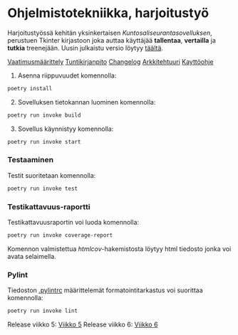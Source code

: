 # Ohjelmistotekniikka, harjoitustyö

Harjoitustyössä kehitän yksinkertaisen *Kuntosaliseurantasovelluksen*, perustuen Tkinter kirjastoon joka auttaa käyttäjää **tallentaa**, **vertailla** ja **tutkia** treenejään.
Uusin julkaistu versio löytyy [täältä](https://github.com/MatiasSlotboom/ot-harjoitustyo/releases/latest).


[Vaatimusmäärittely](dokumentaatio/vaatimusmaarittely.md)
[Tuntikirjanpito](dokumentaatio/tuntikirjanpito.md)
[Changelog](dokumentaatio/changelog.md)
[Arkkitehtuuri](dokumentaatio/arkkitehtuuri.md)
[Kayttöohje](dokumentaatio/kayttoohje.md)


1. Asenna riippuvuudet komennolla:

```bash
poetry install
```

2. Sovelluksen tietokannan luominen komennolla:

```bash
poetry run invoke build
```
3. Sovellus käynnistyy komennolla:

```bash
poetry run invoke start
```

### Testaaminen

Testit suoritetaan komennolla:

```bash
poetry run invoke test
```

### Testikattavuus-raportti

Testikattavuusraportin voi luoda komennolla:

```bash
poetry run invoke coverage-report
```

Komennon valmistettua _htmlcov_-hakemistosta löytyy html tiedosto jonka voi avata selaimella.

### Pylint

Tiedoston [.pylintrc](./.pylintrc) määrittelemät formatointitarkastus voi suorittaa komennolla:

```bash
poetry run invoke lint
```

Release viikko 5: [Viikko 5](https://github.com/MatiasSlotboom/ot-harjoitustyo/releases/tag/Viikko5)
Release viikko 6: [Viikko 6](https://github.com/MatiasSlotboom/ot-harjoitustyo/releases/tag/Viikko6)